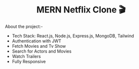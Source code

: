 <h1 align="center">MERN Netflix Clone 🎬</h1>

About the project:-
-    Tech Stack: React.js, Node.js, Express.js, MongoDB, Tailwind
-    Authentication with JWT
-    Fetch Movies and Tv Show
-    Search for Actors and Movies
-    Watch Trailers
-    Fully Responsive
